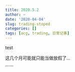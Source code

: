 ```yaml
---
title: 2020.5.2
author: ~
date: '2020-04-04'
slug: trading-stoped
categories: []
tags: [acg, trading, 日常记事]
---
```


test

这几个月可能就只能当做放假了...

<img src="https://files.catbox.moe/2odprl.jpg" alt="Aaron Swartz" style="zoom: 25%;" />
